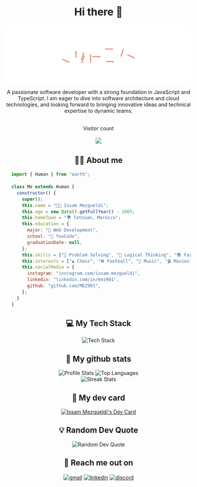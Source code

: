 <h1 align="center">Hi there 👋</h1>

<img src="https://raw.githubusercontent.com/MEZ901/MEZ901/main/assets/header.svg" alt="Profile Cover" />

<p align="center">
A passionate software developer with a strong foundation in JavaScript and TypeScript. I am eager to dive into software architecture and cloud technologies, and looking forward to bringing innovative ideas and technical expertise to dynamic teams.
</p>

<p align="center"> 
  <br>Visitor count<br><br>
  <img src="https://profile-counter.glitch.me/MEZ901/count.svg?"  />
</p>

<h2 align="center">🧍🏻 About me</h2>
 
```js
  import { Human } from "earth";

  class Me extends Human {
    constructor() {
      super();
      this.name = "👨‍💻 Issam Mezgueldi";
      this.age = new Date().getFullYear() - 2003;
      this.homeTown = "🌍 Tetouan, Morocco";
      this.education = {
        major: "🚀 Web Development",
        school: "🏫 YouCode",
        graduationDate: null,
      };
      this.skills = ["🧠 Problem Solving", "🤔 Logical Thinking", "📚 Fast Learning"];
      this.interests = ["♟️ Chess", "⚽ Football", "🎵 Music", "🎬 Movies"];
      this.socialMedia = {
        instagram: "instagram.com/issam.mezgueldi",
        linkedin: "linkedin.com/in/mez901",
        github: "github.com/MEZ901",
      };
    }
  }
```

<h2 align="center">💻 My Tech Stack</h2>

 <div align="center">
   
   <img src="https://skillicons.dev/icons?i=javascript,typescript,react,nextjs,tailwindcss,nodejs,nestjs,postgresql,docker,aws,jest,git,linux,vscode,markdown&perline=5" alt="Tech Stack" />
   
 </div>
 
<h2 align="center">🌟 My github stats</h2>

<div align="center">
  <img src="https://github-readme-stats.vercel.app/api?username=MEZ901&show_icons=true&theme=tokyonight&line_height=28&rank_icon=github" alt="Profile Stats" />
  <img src="https://github-readme-stats.vercel.app/api/top-langs/?username=MEZ901&layout=donut&theme=tokyonight" alt="Top Languages" />
</div>
<div align="center">
 <img  src="https://github-readme-streak-stats.herokuapp.com/?user=MEZ901&show_icons=true&locale=en&layout=compact&theme=tokyonight&line_height=0" alt="Streak Stats" />
</div>

<h2 align="center">📖 My dev card</h2>

<div align = "center">
 <a href="https://app.daily.dev/MEZ901">
  <img src="https://api.daily.dev/devcards/44578dd2e80c46dcb163e0243685f0d8.png?r=dum" width="300" alt="Issam Mezgueldi's Dev Card" />
 </a>
</div>

<h2 align="center">💡 Random Dev Quote</h2>

<div align = "center">
 <img src="https://quotes-github-readme.vercel.app/api?type=horizontal&theme=tokyonight" alt="Random Dev Quote" />
</div>
 
<h2 align="center">🤙 Reach me out on</h2>

<div align="center">
 <a href="mailto: issammez44@gmail.com" target="blank"><img align="center" src="https://img.shields.io/badge/Gmail-red?style=for-the-badge&logo=gmail&logoColor=white" alt="gmail" /></a>
 <a href="https://www.linkedin.com/in/mez901/" target="blank"><img align="center" src="https://img.shields.io/badge/LinkedIn-blue?style=for-the-badge&logo=linkedin&logoColor=white" alt="linkedin" /></a>
 <a href="https://discordapp.com/users/930779979409666048" target="blank"><img align="center" src="https://img.shields.io/badge/Discord-blue?style=for-the-badge&logo=discord&logoColor=white" alt="discord" /></a>
</div>

